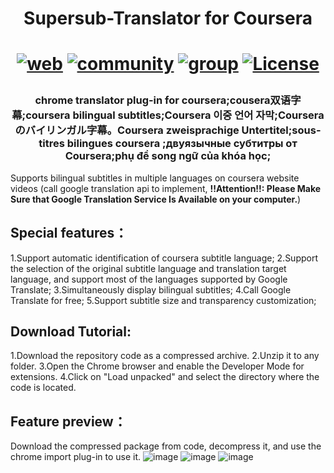 <h1 align="center">Supersub-Translator for Coursera<h1>
<div align="center">

[![web](https://img.shields.io/badge/web-official-blue.svg)](https://www.kworlds.cn/pages/supersub.html)
[![community](https://img.shields.io/badge/discord-community-yellow.svg)](https://discord.gg/sNCxsfEE)
[![group](https://img.shields.io/badge/telegram-usergroup-purple.svg)](https://t.me/+b2QbOE4kOOVkZmI1)
[![License](https://img.shields.io/github/license/immrk/supersub-translator-coursera)](https://github.com/immrk/supersub-translator-coursera/main/LICENSE)
</div>

<h3 align="center">
chrome translator plug-in for coursera;cousera双语字幕;coursera bilingual subtitles;Coursera 이중 언어 자막;Coursera のバイリンガル字幕。Coursera zweisprachige Untertitel;sous-titres bilingues coursera ;двуязычные субтитры от Coursera;phụ đề song ngữ của khóa học;
</h3>

Supports bilingual subtitles in multiple languages on coursera website videos (call google translation api to implement, 
**!!Attention!!: Please Make Sure that Google Translation Service Is Available on your computer.**)

## Special features：
1.Support automatic identification of coursera subtitle language;
2.Support the selection of the original subtitle language and translation target language, and support most of the languages supported by Google Translate;
3.Simultaneously display bilingual subtitles;
4.Call Google Translate for free;
5.Support subtitle size and transparency customization;

## Download Tutorial:
1.Download the repository code as a compressed archive.
2.Unzip it to any folder.
3.Open the Chrome browser and enable the Developer Mode for extensions.
4.Click on "Load unpacked" and select the directory where the code is located.

## Feature preview：
Download the compressed package from code, decompress it, and use the chrome import plug-in to use it.
![image](https://github.com/immrk/supersub-translator-coursera/assets/100814424/ffd60cf2-d3cf-4ccf-906c-15ef4e39cf06)
![image](https://github.com/immrk/supersub-translator-coursera/assets/100814424/be9a4eb7-5ba9-470d-a49b-8fcf374c2caf)
![image](https://github.com/immrk/supersub-translator-coursera/assets/100814424/355e11dc-201d-48fd-bded-9503cf1862a4)
